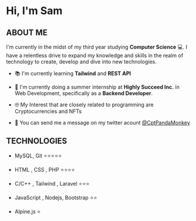 # Hi, I'm Sam

<h2>ABOUT ME</h2>

I'm currently in the midst of my third year studying **Computer Science** 💻. I have a relentless drive to expand my knowledge
and skills in the realm of technology to create, develop and dive into new technologies.

- 📚 I'm currently learning **Tailwind** and **REST API**

- 🏢 I'm currently doing a summer internship at **Highly Succeed Inc.** in Web Development, specifically as a **Backend Developer**.

- 🤓 My Interest that are closely related to programming are Cryptocurrencies and NFTs

- 💭 You can send me a message on my twitter acount [@CptPandaMonkey](https://twitter.com/CptPandaMonkey)

<h2>TECHNOLOGIES</h2>

- MySQL, Git ⭐⭐⭐⭐⭐

- HTML , CSS , PHP ⭐⭐⭐⭐

- C/C++ , Tailwind , Laravel ⭐⭐⭐

- JavaScript , Nodejs, Bootstrap ⭐⭐

- Alpine.js ⭐

<!--add more info and icons soon-->
